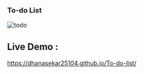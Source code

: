 ### To-do List
![todo](https://github.com/user-attachments/assets/d16cb372-5ca9-4e01-8ed9-7d5043a6594e)
## Live Demo :
https://dhanasekar25104.github.io/To-do-list/

